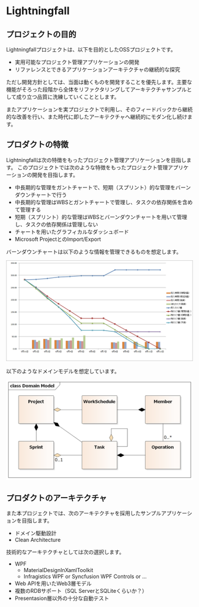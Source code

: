 # Lightningfall

## プロジェクトの目的

Lightningfallプロジェクトは、以下を目的としたOSSプロジェクトです。

* 実用可能なプロジェクト管理アプリケーションの開発
* リファレンスとできるアプリケーションアーキテクチャの継続的な探究

ただし開発方針としては、当面は動くものを開発することを優先します。主要な機能がそろった段階から全体をリファクタリングしてアーキテクチャサンプルとして成り立つ品質に洗練していくこととします。

またアプリケーションを実プロジェクトで利用し、そのフィードバックから継続的な改善を行い、また時代に即したアーキテクチャへ継続的にモダン化し続けます。

## プロダクトの特徴

Lightningfallは次の特徴をもったプロジェクト管理アプリケーションを目指します。
このプロジェクトでは次のような特徴をもったプロジェクト管理アプリケーションの開発を目指します。

* 中長期的な管理をガントチャートで、短期（スプリント）的な管理をバーンダウンチャートで行う
* 中長期的な管理はWBSとガントチャートで管理し、タスクの依存関係を含めて管理する
* 短期（スプリント）的な管理はWBSとバーンダウンチャートを用いて管理し、タスクの依存関係は管理しない
* チャートを用いたグラフィカルなダッシュボード
* Microsoft ProjectとのImport/Export

バーンダウンチャートは以下のような情報を管理できるものを想定します。

![](BurnDown.png)

以下のようなドメインモデルを想定しています。

![](DomainModel.png)

## プロダクトのアーキテクチャ

また本プロジェクトでは、次のアーキテクチャを採用したサンプルアプリケーションを目指します。

* ドメイン駆動設計
* Clean Architecture

技術的なアーキテクチャとしては次の選択します。

* WPF
    * MaterialDesignInXamlToolkit
    * Infragistics WPF or Syncfusion WPF Controls or ...
* Web APIを用いたWeb3層モデル
* 複数のRDBサポート（SQL ServerとSQLiteくらいか？）
* Presentasion層以外の十分な自動テスト

